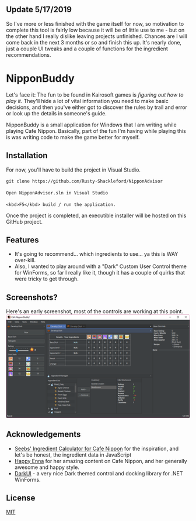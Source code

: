 ## Update 5/17/2019
So I've more or less finished with the game itself for now, so motivation to complete this tool is fairly low because it will be of little use to me - but on the other hand I really dislike leaving projects unfinished.  Chances are I will come back in the next 3 months or so and finish this up.  It's nearly done, just a couple UI tweaks and a couple of functions for the ingredient recommendations.


# NipponBuddy

Let's face it: The fun to be found in Kairosoft games is *figuring out how to play it*.  They'll hide a lot of vital information you need to make basic decisions, and then you've either got to discover the rules by trail and error or look up the details in someone's guide. 

NipponBuddy is a small application for Windows that I am writing while playing Cafe Nippon. Basically, part of the fun I'm having while playing this is was writing code to make the game better for myself. 


## Installation

For now, you'll have to build the project in Visual Studio.

```
git clone https://github.com/Rusty-Shackleford/NipponAdvisor

Open NipponAdvisor.sln in Visual Studio

<kbd>F5</kbd> build / run the application.

```
Once the project is completed, an executible installer will be hosted on this GitHub project.


## Features
- It's going to recommend... which ingredients to use... ya this is WAY over-kill.  
- Also, I wanted to play around with a "Dark" Custom User Control theme for WinForms, so far I really like it, though it has a couple of quirks that were tricky to get through.

## Screenshots?

Here's an early screenshot, most of the controls are working at this point.
![screen](https://raw.githubusercontent.com/Rusty-Shackleford/NipponAdvisor/master/screenshots/early3.png)


## Acknowledgements

- [Seebs' Ingredient Calculator for Cafe Nippon](http://www.seebs.net/ingredients.html) for the inspiration, and let's be honest, the ingredient data in JavaScript
- [Happy Enna](http://happyenna.blogspot.com/p/cafe-nippon.html) for her amazing content on Cafe Nippon, and her generally awesome and happy style.
- [DarkUI](https://github.com/RobinPerris/DarkUI) - a very nice Dark themed control and docking library for .NET WinForms.

## License
[MIT](https://choosealicense.com/licenses/mit/)
